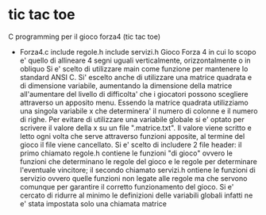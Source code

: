 tic tac toe
=========

C programming per il gioco forza4 (tic tac toe)

 * Forza4.c include regole.h include servizi.h
 Gioco Forza 4 in cui lo scopo e' quello di allineare 4 segni uguali verticalmente, orizzontalmente o in obliquo
 Si e' scelto di utilizzare main come funzione per mantenere lo standard ANSI C. Si' escelto anche di utilizzare 
 una matrice quadrata e di dimensione variabile, aumentando la dimensione della matrice all'aumentare del livello
 di difficolta' che i giocatori possono scegliere attraverso un apposito menu. Essendo la matrice quadrata utilizziamo 
 una singola variabile x che determinera' il numero di colonne e il numero di righe. Per evitare di utilizzare una
 variabile globale si e' optato per scrivere il valore della x su un file ".matrice.txt". Il valore viene scritto e
 letto ogni volta che serve attraverso funzioni apposite, al termine del gioco il file viene cancellato.
 Si e' scelto di includere 2 file header: il primo chiamato regole.h contiene le funzioni "di gioco" ovvero le funzioni
 che determinano le regole del gioco e le regole per determinare l'eventuale vincitore; il secondo chiamato servizi.h 
 ontiene le funzioni di servizio ovvero quelle funzioni non legate alle regole ma che servono comunque per garantire
 il corretto funzionamento del gioco.
 Si e' cercato di ridurre al minimo le definizioni delle variabili globali infatti ne e' stata impostata solo una
 chiamata matrice
